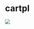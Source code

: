# cartpl

<img src="https://latex.codecogs.com/gif.latex?\text{Q:} (State×Action) \to \Bbb{ℝ} " /> 


